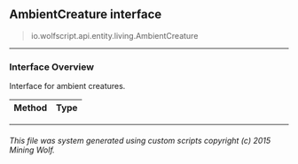 ## AmbientCreature __interface__

>io.wolfscript.api.entity.living.AmbientCreature

---

### Interface Overview

Interface for ambient creatures.

Method | Type   
--- | :--- 



---



###### This file was system generated using custom scripts copyright (c) 2015 Mining Wolf.
	

